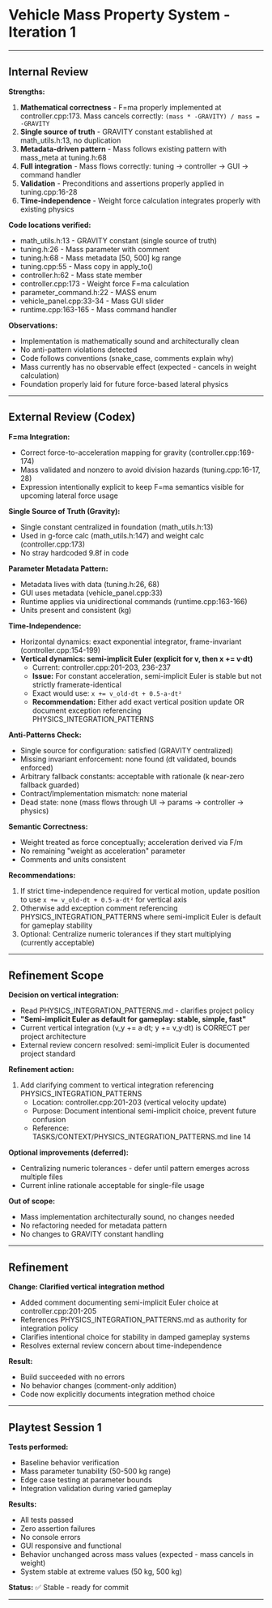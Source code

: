 # Vehicle Mass Property System - Iteration 1

---

<!-- BEGIN: ITERATE/INTERNAL_REVIEW -->

## Internal Review

**Strengths:**
1. **Mathematical correctness** - F=ma properly implemented at controller.cpp:173. Mass cancels correctly: `(mass * -GRAVITY) / mass = -GRAVITY`
2. **Single source of truth** - GRAVITY constant established at math_utils.h:13, no duplication
3. **Metadata-driven pattern** - Mass follows existing pattern with mass_meta at tuning.h:68
4. **Full integration** - Mass flows correctly: tuning → controller → GUI → command handler
5. **Validation** - Preconditions and assertions properly applied in tuning.cpp:16-28
6. **Time-independence** - Weight force calculation integrates properly with existing physics

**Code locations verified:**
- math_utils.h:13 - GRAVITY constant (single source of truth)
- tuning.h:26 - Mass parameter with comment
- tuning.h:68 - Mass metadata [50, 500] kg range
- tuning.cpp:55 - Mass copy in apply_to()
- controller.h:62 - Mass state member
- controller.cpp:173 - Weight force F=ma calculation
- parameter_command.h:22 - MASS enum
- vehicle_panel.cpp:33-34 - Mass GUI slider
- runtime.cpp:163-165 - Mass command handler

**Observations:**
- Implementation is mathematically sound and architecturally clean
- No anti-pattern violations detected
- Code follows conventions (snake_case, comments explain why)
- Mass currently has no observable effect (expected - cancels in weight calculation)
- Foundation properly laid for future force-based lateral physics

<!-- END: ITERATE/INTERNAL_REVIEW -->

---

<!-- BEGIN: ITERATE/EXTERNAL_REVIEW -->

## External Review (Codex)

**F=ma Integration:**
- Correct force-to-acceleration mapping for gravity (controller.cpp:169-174)
- Mass validated and nonzero to avoid division hazards (tuning.cpp:16-17, 28)
- Expression intentionally explicit to keep F=ma semantics visible for upcoming lateral force usage

**Single Source of Truth (Gravity):**
- Single constant centralized in foundation (math_utils.h:13)
- Used in g-force calc (math_utils.h:147) and weight calc (controller.cpp:173)
- No stray hardcoded 9.8f in code

**Parameter Metadata Pattern:**
- Metadata lives with data (tuning.h:26, 68)
- GUI uses metadata (vehicle_panel.cpp:33)
- Runtime applies via unidirectional commands (runtime.cpp:163-166)
- Units present and consistent (kg)

**Time-Independence:**
- Horizontal dynamics: exact exponential integrator, frame-invariant (controller.cpp:154-199)
- **Vertical dynamics: semi-implicit Euler (explicit for v, then x += v·dt)**
  - Current: controller.cpp:201-203, 236-237
  - **Issue:** For constant acceleration, semi-implicit Euler is stable but not strictly framerate-identical
  - Exact would use: `x += v_old·dt + 0.5·a·dt²`
  - **Recommendation:** Either add exact vertical position update OR document exception referencing PHYSICS_INTEGRATION_PATTERNS

**Anti-Patterns Check:**
- Single source for configuration: satisfied (GRAVITY centralized)
- Missing invariant enforcement: none found (dt validated, bounds enforced)
- Arbitrary fallback constants: acceptable with rationale (k near-zero fallback guarded)
- Contract/Implementation mismatch: none material
- Dead state: none (mass flows through UI → params → controller → physics)

**Semantic Correctness:**
- Weight treated as force conceptually; acceleration derived via F/m
- No remaining "weight as acceleration" parameter
- Comments and units consistent

**Recommendations:**
1. If strict time-independence required for vertical motion, update position to use `x += v_old·dt + 0.5·a·dt²` for vertical axis
2. Otherwise add exception comment referencing PHYSICS_INTEGRATION_PATTERNS where semi-implicit Euler is default for gameplay stability
3. Optional: Centralize numeric tolerances if they start multiplying (currently acceptable)

<!-- END: ITERATE/EXTERNAL_REVIEW -->

---

<!-- BEGIN: ITERATE/SCOPE -->

## Refinement Scope

**Decision on vertical integration:**
- Read PHYSICS_INTEGRATION_PATTERNS.md - clarifies project policy
- **"Semi-implicit Euler as default for gameplay: stable, simple, fast"**
- Current vertical integration (v_y += a·dt; y += v_y·dt) is CORRECT per project architecture
- External review concern resolved: semi-implicit Euler is documented project standard

**Refinement action:**
1. Add clarifying comment to vertical integration referencing PHYSICS_INTEGRATION_PATTERNS
   - Location: controller.cpp:201-203 (vertical velocity update)
   - Purpose: Document intentional semi-implicit choice, prevent future confusion
   - Reference: TASKS/CONTEXT/PHYSICS_INTEGRATION_PATTERNS.md line 14

**Optional improvements (deferred):**
- Centralizing numeric tolerances - defer until pattern emerges across multiple files
- Current inline rationale acceptable for single-file usage

**Out of scope:**
- Mass implementation architecturally sound, no changes needed
- No refactoring needed for metadata pattern
- No changes to GRAVITY constant handling

<!-- END: ITERATE/SCOPE -->

---

<!-- BEGIN: ITERATE/REFINEMENT -->

## Refinement

**Change: Clarified vertical integration method**
- Added comment documenting semi-implicit Euler choice at controller.cpp:201-205
- References PHYSICS_INTEGRATION_PATTERNS.md as authority for integration policy
- Clarifies intentional choice for stability in damped gameplay systems
- Resolves external review concern about time-independence

**Result:**
- Build succeeded with no errors
- No behavior changes (comment-only addition)
- Code now explicitly documents integration method choice

<!-- END: ITERATE/REFINEMENT -->

---

<!-- BEGIN: ITERATE/PLAYTEST -->

## Playtest Session 1

**Tests performed:**
- Baseline behavior verification
- Mass parameter tunability (50-500 kg range)
- Edge case testing at parameter bounds
- Integration validation during varied gameplay

**Results:**
- All tests passed
- Zero assertion failures
- No console errors
- GUI responsive and functional
- Behavior unchanged across mass values (expected - mass cancels in weight)
- System stable at extreme values (50 kg, 500 kg)

**Status:** ✅ Stable - ready for commit

<!-- END: ITERATE/PLAYTEST -->

---
